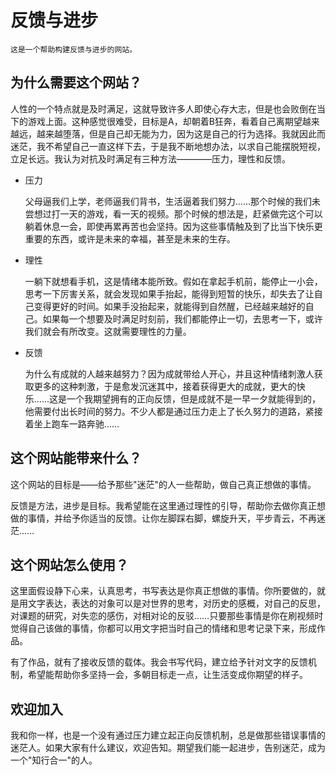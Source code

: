 # 反馈与进步

    这是一个帮助构建反馈与进步的网站。
## 为什么需要这个网站？
  人性的一个特点就是及时满足，这就导致许多人即使心存大志，但是也会败倒在当下的游戏上面。这种感觉很难受，目标是A，却朝着B狂奔，看着自己离期望越来越远，越来越堕落，但是自己却无能为力，因为这是自己的行为选择。我就因此而迷茫，我不希望自己一直这样下去，于是我不断地想办法，以求自己能摆脱短视，立足长远。我认为对抗及时满足有三种方法————压力，理性和反馈。

* 压力

  父母逼我们上学，老师逼我们背书，生活逼着我们努力……那个时候的我们未尝想过打一天的游戏，看一天的视频。那个时候的想法是，赶紧做完这个可以躺着休息一会，即使再累再苦也会坚持。因为这些事情触及到了比当下快乐更重要的东西，或许是未来的幸福，甚至是未来的生存。
* 理性

  一躺下就想看手机，这是情绪本能所致。假如在拿起手机前，能停止一小会，思考一下厉害关系，就会发现如果手抬起，能得到短暂的快乐，却失去了让自己变得更好的时间。如果手没抬起来，就能得到自然醒，已经越来越好的自己。如果每一个想要及时满足时刻前，我们都能停止一切，去思考一下，或许我们就会有所改变。这就需要理性的力量。
  
* 反馈

  为什么有成就的人越来越努力？因为成就带给人开心，并且这种情绪刺激人获取更多的这种刺激，于是愈发沉迷其中，接着获得更大的成就，更大的快乐……这是一个我期望拥有的正向反馈，但是成就不是一早一夕就能得到的，他需要付出长时间的努力。不少人都是通过压力走上了长久努力的道路，紧接着坐上跑车一路奔驰……

## 这个网站能带来什么？
  这个网站的目标是——给予那些"迷茫"的人一些帮助，做自己真正想做的事情。

  反馈是方法，进步是目标。我希望能在这里通过理性的引导，帮助你去做你真正想做的事情，并给予你适当的反馈。让你左脚踩右脚，螺旋升天，平步青云，不再迷茫……
## 这个网站怎么使用？
  这里面假设静下心来，认真思考，书写表达是你真正想做的事情。你所要做的，就是用文字表达，表达的对象可以是对世界的思考，对历史的感概，对自己的反思，对课题的研究，对失恋的感伤，对相对论的反驳……只要那些事情是你在刷视频时觉得自己该做的事情，你都可以用文字把当时自己的情绪和思考记录下来，形成作品。

  有了作品，就有了接收反馈的载体。我会书写代码，建立给予针对文字的反馈机制，希望能帮助你多坚持一会，多朝目标走一点，让生活变成你期望的样子。
## 欢迎加入
  我和你一样，也是一个没有通过压力建立起正向反馈机制，总是做那些错误事情的迷茫人。如果大家有什么建议，欢迎告知。期望我们能一起进步，告别迷茫，成为一个"知行合一"的人。
  

